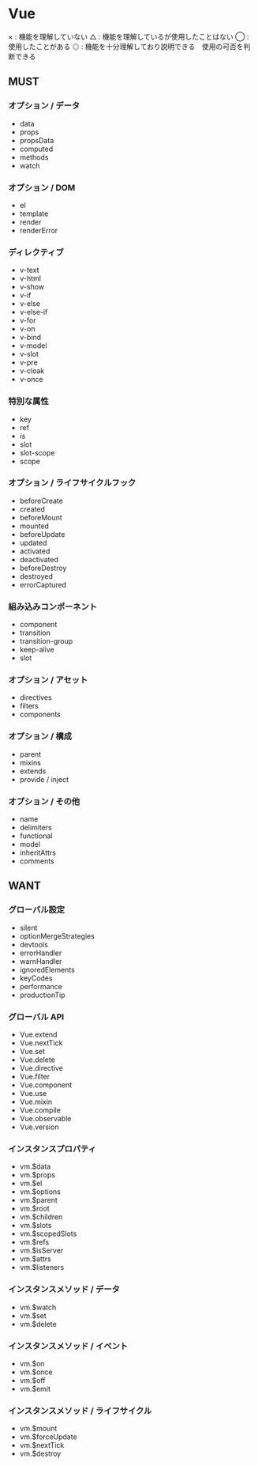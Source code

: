 # Vue


× : 機能を理解していない
△ : 機能を理解しているが使用したことはない
◯ : 使用したことがある
◎ : 機能を十分理解しており説明できる　使用の可否を判断できる


## MUST

### オプション / データ
- data
- props
- propsData
- computed
- methods
- watch

### オプション / DOM
- el
- template
- render
- renderError

### ディレクティブ
- v-text
- v-html
- v-show
- v-if
- v-else
- v-else-if
- v-for
- v-on
- v-bind
- v-model
- v-slot
- v-pre
- v-cloak
- v-once

### 特別な属性
- key
- ref
- is
- slot
- slot-scope
- scope 

### オプション / ライフサイクルフック
- beforeCreate
- created
- beforeMount
- mounted
- beforeUpdate
- updated
- activated
- deactivated
- beforeDestroy
- destroyed
- errorCaptured

### 組み込みコンポーネント
- component
- transition
- transition-group
- keep-alive
- slot

### オプション / アセット
- directives
- filters
- components

### オプション / 構成
- parent
- mixins
- extends
- provide / inject

### オプション / その他
- name
- delimiters
- functional
- model
- inheritAttrs
- comments

## WANT

### グローバル設定
- silent
- optionMergeStrategies
- devtools
- errorHandler
- warnHandler
- ignoredElements
- keyCodes
- performance
- productionTip

### グローバル API
- Vue.extend
- Vue.nextTick
- Vue.set
- Vue.delete
- Vue.directive
- Vue.filter
- Vue.component
- Vue.use
- Vue.mixin
- Vue.compile
- Vue.observable
- Vue.version

### インスタンスプロパティ
- vm.$data
- vm.$props
- vm.$el
- vm.$options
- vm.$parent
- vm.$root
- vm.$children
- vm.$slots
- vm.$scopedSlots
- vm.$refs
- vm.$isServer
- vm.$attrs
- vm.$listeners

### インスタンスメソッド / データ
- vm.$watch
- vm.$set
- vm.$delete

### インスタンスメソッド / イベント
- vm.$on
- vm.$once
- vm.$off
- vm.$emit

### インスタンスメソッド / ライフサイクル
- vm.$mount
- vm.$forceUpdate
- vm.$nextTick
- vm.$destroy
